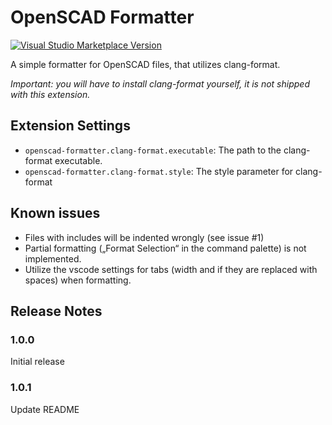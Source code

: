 # OpenSCAD Formatter

[![Visual Studio Marketplace Version](https://vsmarketplacebadge.apphb.com/version/JulianGmp.openscad-formatter.svg)](https://marketplace.visualstudio.com/items?itemName=JulianGmp.openscad-formatter)

A simple formatter for OpenSCAD files, that utilizes clang-format.

*Important: you will have to install clang-format yourself, it is not shipped with this extension.*

## Extension Settings

* `openscad-formatter.clang-format.executable`: The path to the clang-format executable.
* `openscad-formatter.clang-format.style`: The style parameter for clang-format

## Known issues

- Files with includes will be indented wrongly (see issue #1)
- Partial formatting („Format Selection“ in the command palette) is not implemented.
- Utilize the vscode settings for tabs (width and if they are replaced with spaces) when formatting.

## Release Notes

### 1.0.0

Initial release

### 1.0.1
Update README
